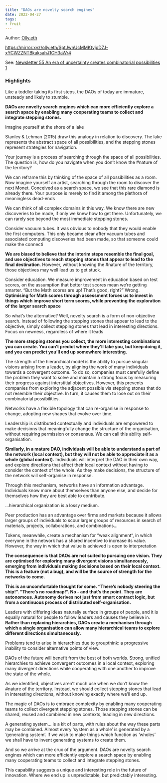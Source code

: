 ```yaml
---
title: "DAOs are novelty search engines"
date: 2022-04-27
tags:
- fruit
---
```


Author: [Olly.eth](/notes/Olly.eth.md)

https://mirror.xyz/olly.eth/SptJwnUcMMKtvjoD7J-xYCWZZNTBkaksahJ1CH3aWr4

See: [Newsletter 55 An era of uncertainty creates combinatorial possibilities 1](quartz/content/newsletter/Newsletter%2055%20An%20era%20of%20uncertainty%20creates%20combinatorial%20possibilities%201.md)

### Highlights
Like a toddler taking its first steps, the DAOs of today are immature, unsteady and likely to stumble.

**DAOs are novelty search engines which can more efficiently explore a search space by enabling many cooperating teams to collect and integrate stepping stones.**

Imagine yourself at the shore of a lake

Stanley & Lehman (2015) draw this analogy in relation to discovery. The lake represents the abstract space of all possibilities, and the stepping stones represent strategies for navigation.

Your journey is a process of searching through the space of all possibilities. The question is, how do you navigate when you don’t know the #nature of the territory?

We can reframe this by thinking of the space of all possibilities as a room. Now imagine yourself an artist, searching through the room to discover the next Monet. Conceived as a search space, we see that this rare diamond is already there. Your purpose is merely to find it among the plethora of meaningless dead-ends

We can think of all complex domains in this way. We know there are new discoveries to be made, if only we knew how to get there. Unfortunately, we can rarely see beyond the most immediate stepping stones.

Consider vacuum tubes. It was obvious to nobody that they would enable the first computers. This only became clear after vacuum tubes and associated computing discoveries had been made, so that someone could make the connecti

**We are biased to believe that the interim steps resemble the final goal, and use objectives to reach stepping stones that appear to lead to the final destination**. However, without knowing the #nature of the territory, those objectives may well lead us to get stuck.

Consider education. We measure improvement in education based on test scores, on the assumption that better test scores mean we’re getting smarter. “But the Math scores are up! That’s good, right?” Wrong. **Optimising for Math scores through assessment forces us to invest in things which improve short term scores, while preventing the exploration of the larger search space**

So what’s the alternative? Well, novelty search is a form of non-objective search. Instead of following the stepping stones that appear to lead to the objective, simply collect stepping stones that lead in interesting directions. Focus on newness, regardless of where it leads

**The more stepping stones you collect, the more interesting combinations you can create. You can’t predict where they’ll take you, but keep doing it, and you can predict you’ll end up somewhere interesting.**

The strength of the hierarchical model is the ability to pursue singular visions arising from a leader, by aligning the work of many individuals towards a convergent outcome. To do so, companies must carefully define the problem they want to solve and maintain a strong focus by measuring their progress against interstitial objectives. However, this prevents companies from exploring the adjacent possible via stepping stones that do not resemble their objective. In turn, it causes them to lose out on their combinatorial possibilities.

Networks have a flexible topology that can re-organise in response to change, adopting new shapes that evolve over time.

Leadership is distributed contextually and individuals are empowered to make decisions that meaningfully change the structure of the organisation, without requiring permission or consensus. We can call this ability self-organisation.

**Similarly, in a mature DAO, individuals will be able to understand a part of the network (local context), but they will not be able to appreciate it as a whole (global context).** Individuals will interpret the DAO in their own way, and explore directions that affect their local context without having to consider the context of the whole. As they make decisions, the structure of the network will self-organise in response.

Through this mechanism, networks have an information advantage. Individuals know more about themselves than anyone else, and decide for themselves how they are best able to contribute.

…hierarchical organization is a lossy medium.

Peer production has an advantage over firms and markets because it allows larger groups of individuals to scour larger groups of resources in search of materials, projects, collaborations, and combinations…

Tokens, meanwhile, create a mechanism for “weak alignment“, in which everyone in the network has a shared incentive to increase its value. However, the way in which that value is achieved is open to interpretation

**The consequence is that DAOs are not suited to pursuing one vision. They are optimised for exploring many divergent visions simultaneously, emerging from individuals making decisions based on their local context. This is a feature (not a bug), and will be the source of strength for the networks to come.**

**This is an uncomfortable thought for some. “There’s nobody steering the ship!”. “There’s no roadmap!”. No - and that’s the point. They are autonomous. Autonomy derives not just from smart contract logic, but from a continuous process of distributed self-organisation.**

Leaders with differing ideas naturally surface in groups of people, and it is equally natural for people to follow leaders and causes they believe in. **Rather than replacing hierarchies, DAOs create a mechanism through which a single organisation can allow many hierarchical teams to explore different directions simultaneously.**

Problems tend to arise in hierarchies due to groupthink: a progressive inability to consider alternative points of view.

DAOs of the future will benefit from the best of both worlds. Strong, unified hierarchies to achieve convergent outcomes in a local context, exploring many divergent directions while cooperating with one another to improve the state of the whole.

As we identified, objectives aren’t much use when we don’t know the #nature of the territory. Instead, we should collect stepping stones that lead in interesting directions, without knowing exactly where we’ll end up.

The magic of DAOs is to embrace complexity by enabling many cooperating teams to collect divergent stepping stones. Those stepping stones can be shared, reused and combined in new contexts, leading in new directions.

A generating system… is a kit of parts, with rules about the way these parts may be combined. Almost every ‘system as a whole’ is generated by a ‘generating system’. If we wish to make things which function as ‘wholes’ we shall have to invent generating systems to create them.

And so we arrive at the crux of the argument. DAOs are novelty search engines which can more efficiently explore a search space by enabling many cooperating teams to collect and integrate stepping stones.

This capability suggests a unique and interesting role in the future of innovation. Where we end up is unpredictable, but predictably interesting.



